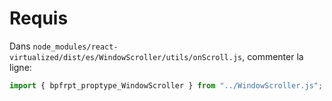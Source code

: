 # Requis

Dans `node_modules/react-virtualized/dist/es/WindowScroller/utils/onScroll.js`, commenter la ligne:
```js
import { bpfrpt_proptype_WindowScroller } from "../WindowScroller.js";
```